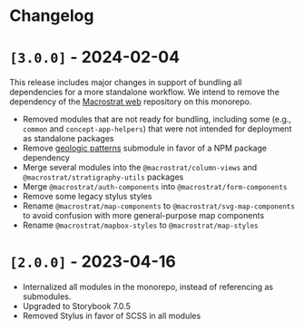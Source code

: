 # Changelog

# `[3.0.0]` - 2024-02-04

This release includes major changes in support of bundling all dependencies for
a more standalone workflow. We intend to remove the dependency of the
[Macrostrat web](https://github.com/UW-Macrostrat/web) repository on this
monorepo.

- Removed modules that are not ready for bundling, including some (e.g.,
  `common` and `concept-app-helpers`) that were not intended for deployment as
  standalone packages
- Remove [geologic patterns](https://github.com/davenquinn/geologic-patterns)
  submodule in favor of a NPM package dependency
- Merge several modules into the `@macrostrat/column-views` and
  `@macrostrat/stratigraphy-utils` packages
- Merge `@macrostrat/auth-components` into `@macrostrat/form-components`
- Remove some legacy stylus styles
- Rename `@macrostrat/map-components` to `@macrostrat/svg-map-components` to
  avoid confusion with more general-purpose map components
- Rename `@macrostrat/mapbox-styles` to `@macrostrat/map-styles`

# `[2.0.0]` - 2023-04-16

- Internalized all modules in the monorepo, instead of referencing as
  submodules.
- Upgraded to Storybook 7.0.5
- Removed Stylus in favor of SCSS in all modules
